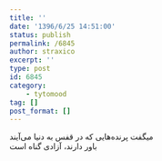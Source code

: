 ```yaml
---
title: ''
date: '1396/6/25 14:51:00'
status: publish
permalink: /6845
author: straxico
excerpt: ''
type: post
id: 6845
category:
    - tytomood
tag: []
post_format: []
---
```

میگفت ‏پرنده‌هایی که در قفس به دنیا می‌آیند  
باور دارند، آزادی گناه است